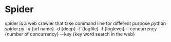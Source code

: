 # Spider

spider is a web crawler that take command line for different purpose
python spider.py -u {url name} -d {deep} -f {logfile} -l {loglevel} --concurrency {number of concurrency} --key {key word search in the web}
